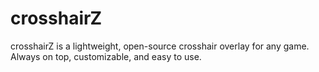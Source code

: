 # crosshairZ
crosshairZ is a lightweight, open-source crosshair overlay for any game. Always on top, customizable, and easy to use. 
